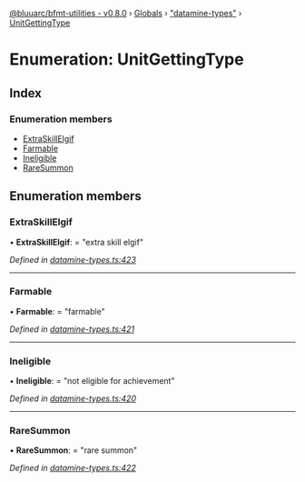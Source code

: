 [@bluuarc/bfmt-utilities - v0.8.0](../README.md) › [Globals](../globals.md) › ["datamine-types"](../modules/_datamine_types_.md) › [UnitGettingType](_datamine_types_.unitgettingtype.md)

# Enumeration: UnitGettingType

## Index

### Enumeration members

* [ExtraSkillElgif](_datamine_types_.unitgettingtype.md#extraskillelgif)
* [Farmable](_datamine_types_.unitgettingtype.md#farmable)
* [Ineligible](_datamine_types_.unitgettingtype.md#ineligible)
* [RareSummon](_datamine_types_.unitgettingtype.md#raresummon)

## Enumeration members

###  ExtraSkillElgif

• **ExtraSkillElgif**: = "extra skill elgif"

*Defined in [datamine-types.ts:423](https://github.com/BluuArc/bfmt-utilities/blob/master/src/datamine-types.ts#L423)*

___

###  Farmable

• **Farmable**: = "farmable"

*Defined in [datamine-types.ts:421](https://github.com/BluuArc/bfmt-utilities/blob/master/src/datamine-types.ts#L421)*

___

###  Ineligible

• **Ineligible**: = "not eligible for achievement"

*Defined in [datamine-types.ts:420](https://github.com/BluuArc/bfmt-utilities/blob/master/src/datamine-types.ts#L420)*

___

###  RareSummon

• **RareSummon**: = "rare summon"

*Defined in [datamine-types.ts:422](https://github.com/BluuArc/bfmt-utilities/blob/master/src/datamine-types.ts#L422)*
